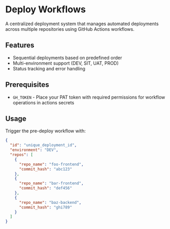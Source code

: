 # Deploy Workflows

A centralized deployment system that manages automated deployments across multiple repositories using GitHub Actions workflows.

## Features

- Sequential deployments based on predefined order
- Multi-environment support (DEV, SIT, UAT, PROD)
- Status tracking and error handling

## Prerequisites

- `GH_TOKEN` - Place your PAT token with required permissions for workflow operations in actions secrets

## Usage

Trigger the pre-deploy workflow with:

```json
{
  "id": "unique_deployment_id",
  "environment": "DEV",
  "repos": [
    {
      "repo_name": "foo-frontend",
      "commit_hash": "abc123"
    },
    {
      "repo_name": "bar-frontend",
      "commit_hash": "def456"
    },
    {
      "repo_name": "baz-backend",
      "commit_hash": "ghi789"
    }
  ]
}
```